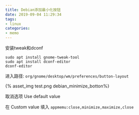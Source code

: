 ```yaml
---
title: Debian添加最小化按钮
date: 2019-09-04 11:29:34
tags:
- linux
categories:
- memo
---
```






安装tweak和dconf

```
sudo apt install gnome-tweak-tool
sudo apt install dconf-editor 
dconf-editor
```



进入路径: `org/gnome/desktop/wm/preferences/button-layout`



{% asset_img test.png debian_minimize_botton%}



取消选项 Use default value

在 Custom value 填入 `appmemu:close,minimize,maximize,close`